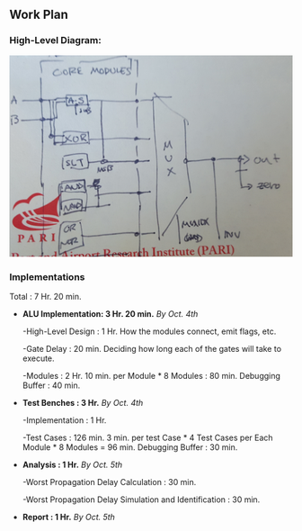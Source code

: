 ## Work Plan

### High-Level Diagram:

![Diagram](images/diagram.jpg)

### Implementations

Total : 7 Hr. 20 min.

* **ALU Implementation: 3 Hr. 20 min.**   _By Oct. 4th_
	
  -High-Level Design : 1 Hr.
   How the modules connect, emit flags, etc.
  
  -Gate Delay : 20 min.
   Deciding how long each of the gates will take to execute.
	
  -Modules : 2 Hr.
   10 min. per Module * 8 Modules :  80 min.
   Debugging Buffer : 40 min.

* **Test Benches : 3 Hr.**                _By Oct. 4th_
  
  -Implementation : 1 Hr.
   
  -Test Cases : 126 min.
   3 min. per test Case * 4 Test Cases per Each Module * 8 Modules = 96 min.
   Debugging Buffer : 30 min.

* **Analysis : 1 Hr.**                    _By Oct. 5th_
  
  -Worst Propagation Delay Calculation : 30 min.
		
  -Worst Propagation Delay Simulation and Identification : 30 min.
  
* **Report : 1 Hr.**                      _By Oct. 5th_
